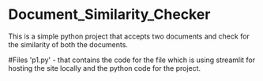 # Document_Similarity_Checker

This is a simple python project that accepts two documents and check for the similarity of both the documents.

#Files
'p1.py' - that contains the code for the file which is using streamlit for hosting the site locally and the python code for the project.

